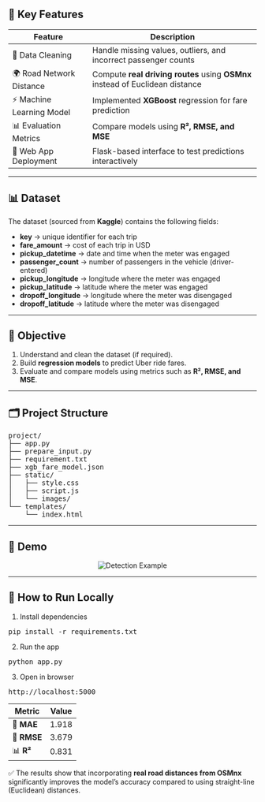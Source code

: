 ## 🔧 Key Features

| Feature                          | Description                                                                 |
|----------------------------------|-----------------------------------------------------------------------------|
| 🧹 Data Cleaning                 | Handle missing values, outliers, and incorrect passenger counts             |
| 🌍 Road Network Distance          | Compute **real driving routes** using **OSMnx** instead of Euclidean distance |
| ⚡ Machine Learning Model         | Implemented **XGBoost** regression for fare prediction                      |
| 📊 Evaluation Metrics             | Compare models using **R², RMSE, and MSE**                                 |
| 🎨 Web App Deployment            | Flask-based interface to test predictions interactively                     |

---

## 📊 Dataset
The dataset (sourced from **Kaggle**) contains the following fields:

- **key** → unique identifier for each trip  
- **fare_amount** → cost of each trip in USD  
- **pickup_datetime** → date and time when the meter was engaged  
- **passenger_count** → number of passengers in the vehicle (driver-entered)  
- **pickup_longitude** → longitude where the meter was engaged  
- **pickup_latitude** → latitude where the meter was engaged  
- **dropoff_longitude** → longitude where the meter was disengaged  
- **dropoff_latitude** → latitude where the meter was disengaged  

---

## 🎯 Objective
1. Understand and clean the dataset (if required).  
2. Build **regression models** to predict Uber ride fares.  
3. Evaluate and compare models using metrics such as **R², RMSE, and MSE**.  

---

## 🗂️ Project Structure
<pre>
project/
├── app.py               
├── prepare_input.py     
├── requirement.txt
├── xgb_fare_model.json   
├── static/             
│   ├── style.css        
│   ├── script.js        
│   └── images/          
└── templates/           
    └── index.html   
</pre>

---

## 🎥 Demo
<p align="center">
  <img src="Content/demo-web.gif" alt="Detection Example"/>
</p>

---

## 🧪 How to Run Locally
1. Install dependencies  
<pre>pip install -r requirements.txt</pre>
2. Run the app  
<pre>python app.py</pre>
3. Open in browser  
<pre>http://localhost:5000</pre>

| Metric | Value |
|--------|-------|
| 🧮 **MAE**  | 1.918 |
| 📏 **RMSE** | 3.679 |
| 📊 **R²**   | 0.831 |

✅ The results show that incorporating **real road distances from OSMnx** significantly improves the model’s accuracy compared to using straight-line (Euclidean) distances.  

